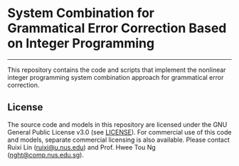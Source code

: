 # System Combination for Grammatical Error Correction Based on Integer Programming
-------------------------------------------

This repository contains the code and scripts that implement the nonlinear integer programming system combination approach for grammatical error correction.



## License
The source code and models in this repository are licensed under the GNU General Public License v3.0 (see [LICENSE](LICENSE)). For commercial use of this code and models, separate commercial licensing is also available. Please contact Ruixi Lin (ruixi@u.nus.edu) and Prof. Hwee Tou Ng (nght@comp.nus.edu.sg).



